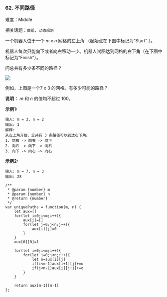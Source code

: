 ### 62. 不同路径

难度：Middle

相关话题：`数组`、`动态规划`

一个机器人位于一个 *m x n* 网格的左上角 （起始点在下图中标记为&ldquo;Start&rdquo; ）。



机器人每次只能向下或者向右移动一步。机器人试图达到网格的右下角（在下图中标记为&ldquo;Finish&rdquo;）。



问总共有多少条不同的路径？



![](https://assets.leetcode-cn.com/aliyun-lc-upload/uploads/2018/10/22/robot_maze.png)




例如，上图是一个7 x 3 的网格。有多少可能的路径？



**说明：** *m* 和 *n* 的值均不超过 100。



**示例1:** 



```
输入: m = 3, n = 2
输出: 3
解释:
从左上角开始，总共有 3 条路径可以到达右下角。
1. 向右 -> 向右 -> 向下
2. 向右 -> 向下 -> 向右
3. 向下 -> 向右 -> 向右
```


**示例2:** 



```
输入: m = 7, n = 3
输出: 28
```

```
/**
 * @param {number} m
 * @param {number} n
 * @return {number}
 */
var uniquePaths = function(m, n) {
    let aux=[]
    for(let i=0;i<m;i++){
        aux[i]=[]
        for(let j=0;j<n;j++){
            aux[i][j]=0
        }
    }
    aux[0][0]=1
    
    for(let i=0;i<m;i++){
        for(let j=0;j<n;j++){
            let o=aux[i][j]
            if(i<m-1)aux[i+1][j]+=o
            if(j<n-1)aux[i][j+1]+=o
        }
    }
    
    return aux[m-1][n-1]
};
```


